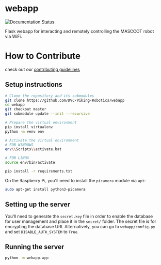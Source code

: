 # webapp

[![Documentation Status](https://readthedocs.org/projects/vve-webapp/badge/?version=latest)](https://vve-webapp.readthedocs.io/en/latest/?badge=latest)

Flask webapp for interacting and remotely controlling the MASCCOT robot via WiFi.


# How to Contribute
check out our [contributing guidelines](https://github.com/DVC-Viking-Robotics/about-us/blob/master/Contributing%20Guidelines.rst)

## Setup instructions
```bash
# Clone the repository and its submodules
git clone https://github.com/DVC-Viking-Robotics/webapp
cd webapp
git checkout master
git submodule update --init --recursive

# Prepare the virtual environment
pip install virtualenv
python -m venv env
```
```bash
# Activate the virtual environment
# FOR WINDOWS
env\\Scripts\\activate.bat

# FOR LINUX
source env/bin/activate

pip install -r requirements.txt
```

On the Raspberry Pi, you'll need to install the `picamera` module via `apt`:
```bash
sudo apt-get install python3-picamera
```

## Setting up the server
You'll need to generate the `secret.key` file in order to enable the database for user management and place it in the `secret/` folder. The secret file is for encrypting the database URI. Alternatively, you can go to `webapp/config.py` and set `DISABLE_AUTH_SYSTEM` to `True`.

## Running the server
```bash
python -m webapp.app
```